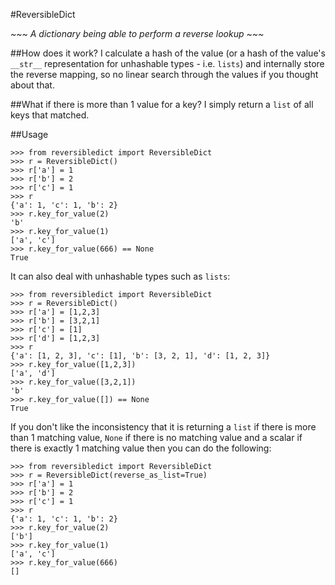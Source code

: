 #ReversibleDict

*~~~ A dictionary being able to perform a reverse lookup ~~~*

##How does it work?
I calculate a hash of the value (or a hash of the value's `__str__` representation for unhashable types - i.e. `lists`) and internally store the reverse mapping, so no linear search through the values if you thought about that.

##What if there is more than 1 value for a key?
I simply return a `list` of all keys that matched. 

##Usage
```
>>> from reversibledict import ReversibleDict
>>> r = ReversibleDict()
>>> r['a'] = 1
>>> r['b'] = 2
>>> r['c'] = 1
>>> r
{'a': 1, 'c': 1, 'b': 2}
>>> r.key_for_value(2)
'b'
>>> r.key_for_value(1)
['a', 'c']
>>> r.key_for_value(666) == None
True
```

It can also deal with unhashable types such as `lists`:

```
>>> from reversibledict import ReversibleDict
>>> r = ReversibleDict()
>>> r['a'] = [1,2,3]
>>> r['b'] = [3,2,1]
>>> r['c'] = [1]
>>> r['d'] = [1,2,3]
>>> r
{'a': [1, 2, 3], 'c': [1], 'b': [3, 2, 1], 'd': [1, 2, 3]}
>>> r.key_for_value([1,2,3])
['a', 'd']
>>> r.key_for_value([3,2,1])
'b'
>>> r.key_for_value([]) == None
True

```

If you don't like the inconsistency that it is returning a `list` if there is more than 1 matching value, `None` if there is no matching value and a scalar if there is exactly 1 matching value then you can do the following:

```
>>> from reversibledict import ReversibleDict
>>> r = ReversibleDict(reverse_as_list=True)
>>> r['a'] = 1
>>> r['b'] = 2
>>> r['c'] = 1
>>> r
{'a': 1, 'c': 1, 'b': 2}
>>> r.key_for_value(2)
['b']
>>> r.key_for_value(1)
['a', 'c']
>>> r.key_for_value(666)
[]
```